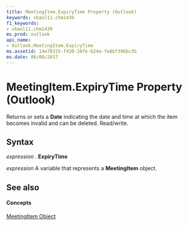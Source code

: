 ```yaml
---
title: MeetingItem.ExpiryTime Property (Outlook)
keywords: vbaol11.chm1439
f1_keywords:
- vbaol11.chm1439
ms.prod: outlook
api_name:
- Outlook.MeetingItem.ExpiryTime
ms.assetid: 14e78315-f430-20fe-b24e-fe8bf396bc3b
ms.date: 06/08/2017
---
```



# MeetingItem.ExpiryTime Property (Outlook)

Returns or sets a **Date** indicating the date and time at which the item becomes invalid and can be deleted. Read/write.


## Syntax

 _expression_ . **ExpiryTime**

 _expression_ A variable that represents a **MeetingItem** object.


## See also


#### Concepts


[MeetingItem Object](meetingitem-object-outlook.md)

